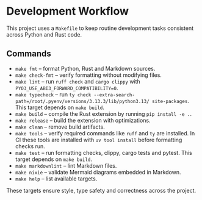 # Development Workflow

This project uses a `Makefile` to keep routine development tasks consistent
across Python and Rust code.

## Commands

- `make fmt` – format Python, Rust and Markdown sources.
- `make check-fmt` – verify formatting without modifying files.
- `make lint` – run `ruff check` and `cargo clippy` with
  `PYO3_USE_ABI3_FORWARD_COMPATIBILITY=0`.
- `make typecheck` – run
  `ty check --extra-search-path=/root/.pyenv/versions/3.13.3/lib/python3.13/
  site-packages`. This target depends on `make build`.
- `make build` – compile the Rust extension by running `pip install -e .`.
- `make release` – build the extension with optimizations.
- `make clean` – remove build artifacts.
- `make tools` – verify required commands like `ruff` and `ty` are installed. In
  CI these tools are installed with `uv tool install` before formatting checks
  run.
- `make test` – run formatting checks, clippy, cargo tests and pytest. This
  target depends on `make build`.
- `make markdownlint` – lint Markdown files.
- `make nixie` – validate Mermaid diagrams embedded in Markdown.
- `make help` – list available targets.

These targets ensure style, type safety and correctness across the project.

